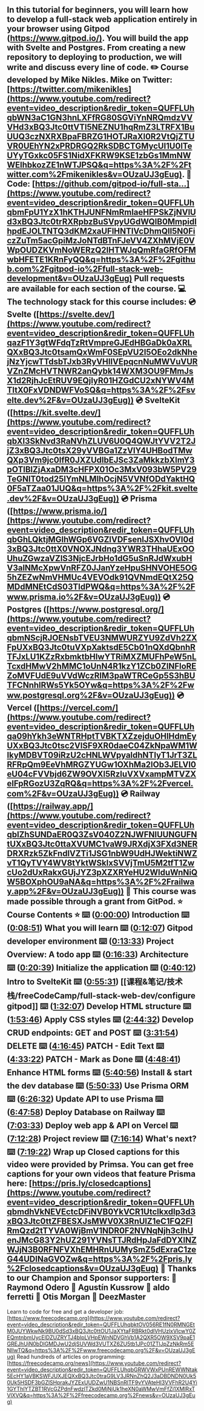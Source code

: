In this tutorial for beginners, you will learn how to develop a full-stack web application entirely in your browser using Gitpod ([https://www.gitpod.io/)](https://www.youtube.com/redirect?event=video_description&redir_token=QUFFLUhqa1E1YmhaNER3QW9TQ09VT29yV3E5LTdGOFIzZ3xBQ3Jtc0ttdkFZb19LdDNCcFJuaGNUR2l4c3lJNWRSdmpXNENzNHo4SlpzY0FLeUhMVC1lci1NN1MteW0xbmtfa2RDU2s3MkR0M05BWE5HT3M0aVdzYzBlOFRRYmV6dnpfTGtzSTF1bl9BVV9lVl9MRXNPQXhwTQ&q=https%3A%2F%2Fwww.gitpod.io%2F%29&v=OUzaUJ3gEug). 
You will build the app with Svelte and Postgres. From creating a new repository to deploying to production, we will write and discuss every line of code. ✏️ Course developed by Mike Nikles. Mike on Twitter: [https://twitter.com/mikenikles](https://www.youtube.com/redirect?event=video_description&redir_token=QUFFLUhqbWN3aC1GN3hnLXFfRG80SGViYnNRQmdzVVVHd3xBQ3Jtc0ttVTl5NEZNU1hqRmZ3LTRFX1BuUUQ3czNXRXBpaFBRZG1HOTJRaXl0R2VtQjZTUVR0UEhYN2xPRDRGQ2RkSDBCTGMycUI1U0lTeUYyTGxkc05FS1NidXFKRW9KSE1zbGs1MmNWWElhbkozZE1nWTJPSQ&q=https%3A%2F%2Ftwitter.com%2Fmikenikles&v=OUzaUJ3gEug).
📝 Code: [https://github.com/gitpod-io/full-sta...](https://www.youtube.com/redirect?event=video_description&redir_token=QUFFLUhqbmFpU1YzX1hKTHJUNFNmRmlaeHFPSkZjNVlUd3xBQ3Jtc0trRXRpbzBuSVpyUGdWQlB0MmpidlhpdEJOLTNTQ3dKM2xaUFlHNTlVcDhmQlI5N0FiczZuTm5acGpiMzJoNTdBTnFJeVV4ZXhMVjE0VWpOUDZKVmNoWERzQ2lHTWJqQmRfaGRfOFMwbHFETE1KRnFyQQ&q=https%3A%2F%2Fgithub.com%2Fgitpod-io%2Ffull-stack-web-development&v=OUzaUJ3gEug) Pull requests are available for each section of the course. 💻 The technology stack for this course includes: 
💿 Svelte ([https://svelte.dev/](https://www.youtube.com/redirect?event=video_description&redir_token=QUFFLUhqazF1Y3gtWFdqTzRtVmpreGJEdHBGaDk0aXRLQXxBQ3Jtc0tsamQxWmF0SEpVU2I5OEo2dkNhejNzYjcwTTdsbTJxb3RyVHlIVEpqcnNuMWVuVURVZnZMcHVTNWR2anQybk14WXM3OU9FMmJsX1d2RjhJcEtRUV9EQjIyR01HZGdCU2xNYWV4MTItX0FxVDNDWFVoSQ&q=https%3A%2F%2Fsvelte.dev%2F&v=OUzaUJ3gEug)) 
💿 SvelteKit ([https://kit.svelte.dev/](https://www.youtube.com/redirect?event=video_description&redir_token=QUFFLUhqbXI3SkNvd3RaNVhZLUV6U0Q4QWJtYVV2T2JjZ3xBQ3Jtc0tsX29yVVBGa1ZzVlY4UHBodTMwQXp3Vm9jc0lfR0JXZUdlbEJSc3ZaMkkzbXlmY3pOTlBlZjAxaDM3cHFPX01Oc3MxV093bW5PV29TeGNlT0tod25lYmNLMlhOcjN5VVNfODdYaktHQ0F5aTZaa01JUQ&q=https%3A%2F%2Fkit.svelte.dev%2F&v=OUzaUJ3gEug)) 
💿 Prisma ([https://www.prisma.io/](https://www.youtube.com/redirect?event=video_description&redir_token=QUFFLUhqbGhLQktjMGlhWGp6VGZIVDFsenlJSXhvOVl0d3xBQ3Jtc0ttX0VNOXJNdng3YWR3THhaUExOOUhuZGwzaVZlS3NjcEJrbHo1dG5uSnRJdWxubHV3alNMcXpwVnRFZ0JJanYzeHpuSHNVOHE5OG5hZEZwNmVHMUc4VEVOdk91QVNmdEQtX25QMDdMNEtCdS03TldPWQ&q=https%3A%2F%2Fwww.prisma.io%2F&v=OUzaUJ3gEug)) 
💿 Postgres ([https://www.postgresql.org/](https://www.youtube.com/redirect?event=video_description&redir_token=QUFFLUhqbmNScjRJOENsbTVEU3NMWURZYU9ZdVh2ZXFpUXxBQ3Jtc0tuVXpXaktsdE5Cb01nQXdQbnhRTFJxLU1KZzRxbmktbHIwYTRiMXZMUFhPeW5nLTcxdHMwV2hMMC1oUnN4R1kzY1ZCb0ZlNFloREZoMVFUdE9uVVdWczRlM3paWTRCeGp5S3hBUTFCNnhlRWs5Yk5OYw&q=https%3A%2F%2Fwww.postgresql.org%2F&v=OUzaUJ3gEug)) 
💿 Vercel ([https://vercel.com/](https://www.youtube.com/redirect?event=video_description&redir_token=QUFFLUhqa09hYkh3eWNTRHptTVBKTXZzejduOHlHdmEyUXxBQ3Jtc0tsc2VlSF9XR0daeC04ZkNpaWM1WlkyMDBVT09iRzU2cHNLWVpyaldhNTIyT1JrT3ZLRFRpQm9EeVhMRGZYUGw1OXhMa2lOb3JELVI0eU04cFVVbjd6ZW9OVXl5RzluVXVxampMTVZXelFpRGozU3ZqRQ&q=https%3A%2F%2Fvercel.com%2F&v=OUzaUJ3gEug)) 
💿 Railway ([https://railway.app/](https://www.youtube.com/redirect?event=video_description&redir_token=QUFFLUhqblZhSUNDaER0Q3ZsV040Z2NJWFNIUUNGUFNtUXxBQ3Jtc0ttaXVUMC1vaW9JRXdjX3FXd3NERDRXRzk5ZkFndlVZTi1JSG1nbW9UdHJWektiNWZvT1QyTVY4WV8tYktWSkIxSVVjTmU5M2tfT1ZwcUo2dUxRakxGUjJYZ3pXZXRYeHU2WlduWnNiQW5BOXphOU9aNA&q=https%3A%2F%2Frailway.app%2F&v=OUzaUJ3gEug)) 
🎉 This course was made possible through a grant from GitPod. 
⭐️ Course Contents 
⭐️ 
⌨️ ([0:00:00](https://www.youtube.com/watch?v=OUzaUJ3gEug&t=0s)) Introduction 
⌨️ ([0:08:51](https://www.youtube.com/watch?v=OUzaUJ3gEug&t=531s)) What you will learn 
⌨️ ([0:12:07](https://www.youtube.com/watch?v=OUzaUJ3gEug&t=727s)) Gitpod developer environment 
⌨️ ([0:13:33](https://www.youtube.com/watch?v=OUzaUJ3gEug&t=813s)) Project Overview: A todo app 
⌨️ ([0:16:33](https://www.youtube.com/watch?v=OUzaUJ3gEug&t=993s)) Architecture 
⌨️ ([0:20:39](https://www.youtube.com/watch?v=OUzaUJ3gEug&t=1239s)) Initialize the application 
⌨️ ([0:40:12](https://www.youtube.com/watch?v=OUzaUJ3gEug&t=2412s)) Intro to SvelteKit 
⌨️ ([0:55:31](https://www.youtube.com/watch?v=OUzaUJ3gEug&t=3331s)) [[课程&笔记/技术栈/freeCodeCamp/full-stack-web-dev/configure gitpod]] 
⌨️ ([1:32:07](https://www.youtube.com/watch?v=OUzaUJ3gEug&t=5527s)) Develop HTML structure 
⌨️ ([1:53:46](https://www.youtube.com/watch?v=OUzaUJ3gEug&t=6826s)) Apply CSS styles 
⌨️ ([2:44:32](https://www.youtube.com/watch?v=OUzaUJ3gEug&t=9872s)) Develop CRUD endpoints: GET and POST 
⌨️ ([3:31:54](https://www.youtube.com/watch?v=OUzaUJ3gEug&t=12714s)) DELETE 
⌨️ ([4:16:45](https://www.youtube.com/watch?v=OUzaUJ3gEug&t=15405s)) PATCH - Edit Text 
⌨️ ([4:33:22](https://www.youtube.com/watch?v=OUzaUJ3gEug&t=16402s)) PATCH - Mark as Done 
⌨️ ([4:48:41](https://www.youtube.com/watch?v=OUzaUJ3gEug&t=17321s)) Enhance HTML forms 
⌨️ ([5:40:56](https://www.youtube.com/watch?v=OUzaUJ3gEug&t=20456s)) Install & start the dev database 
⌨️ ([5:50:33](https://www.youtube.com/watch?v=OUzaUJ3gEug&t=21033s)) Use Prisma ORM 
⌨️ ([6:26:32](https://www.youtube.com/watch?v=OUzaUJ3gEug&t=23192s)) Update API to use Prisma 
⌨️ ([6:47:58](https://www.youtube.com/watch?v=OUzaUJ3gEug&t=24478s)) Deploy Database on Railway 
⌨️ ([7:03:33](https://www.youtube.com/watch?v=OUzaUJ3gEug&t=25413s)) Deploy web app & API on Vercel 
⌨️ ([7:12:28](https://www.youtube.com/watch?v=OUzaUJ3gEug&t=25948s)) Project review 
⌨️ ([7:16:14](https://www.youtube.com/watch?v=OUzaUJ3gEug&t=26174s)) What's next? 
⌨️ ([7:19:22](https://www.youtube.com/watch?v=OUzaUJ3gEug&t=26362s)) Wrap up Closed captions for this video were provided by Primsa. 
You can get free captions for your own videos that feature Prisma here: [https://pris.ly/closedcaptions](https://www.youtube.com/redirect?event=video_description&redir_token=QUFFLUhqbmdhVkNEVEctcDFiNVB0YkVCR1Utclkxdlp3d3xBQ3Jtc0ttZFBESXJsMWV0X3RnUlZ1eC1FQ2FIRmQzd2tTYVA0WjBmV1NDR0F2NVNqNjh3clhUenJMcG83Y2hUZ291YVNsTTJRdHpJaFdDYXlNZWJjN3B0RFNFVXhEMHRnUUMySmZ5dExraC1zeG44UDlNaGVOZw&q=https%3A%2F%2Fpris.ly%2Fclosedcaptions&v=OUzaUJ3gEug) 
🎉 Thanks to our Champion and Sponsor supporters: 
👾 Raymond Odero 
👾 Agustín Kussrow 
👾 aldo ferretti 
👾 Otis Morgan 
👾 DeezMaster 
-- 
Learn to code for free and get a developer job: [https://www.freecodecamp.org](https://www.youtube.com/redirect?event=video_description&redir_token=QUFFLUhqbktOV056RE1fN0RMNGEtM0JUYWkwNk9BU0dSd3xBQ3Jtc0ttOU1JaXYtaFRBRkt0dlVHUzlxVlcwY0ZEQmtnbmUycElDZUZRYTJ4blpLVHpEWnNDVGhVb1A2QXR5OW9XSV9paE1GREJhUjN0bDlGMDJwU2djSUVWd3VUTXZ6ZU5tb1JPc01ZTlJpZzNkRm5ENlIwTQ&q=https%3A%2F%2Fwww.freecodecamp.org%2F&v=OUzaUJ3gEug) 
Read hundreds of articles on programming: [https://freecodecamp.org/news](https://www.youtube.com/redirect?event=video_description&redir_token=QUFFLUhqbGRWVWxPUnREWWNtak5EcHY1aVBKSWFJUXJEQXxBQ3Jtc0traG9LV3JRNnZhQ2J3aDBDNDN0Uk50Uk5HSDF3bGZlSHprakJYZExUUDZwU1NBSnRlTF9vYVAteHI3VVFhR2U4Yi1GYThlYTZBT1RVcGZPdnFwdzlTZkd0MjNjUk1heXN0aWMwVmFfZi1XMlRxTVlXVQ&q=https%3A%2F%2Ffreecodecamp.org%2Fnews&v=OUzaUJ3gEug)